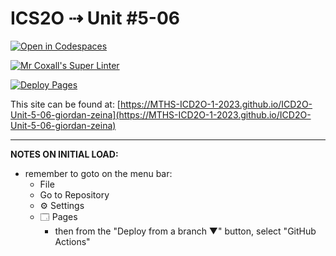 # ICS2O ⇢ Unit #5-06

[![Open in Codespaces](https://classroom.github.com/assets/launch-codespace-7f7980b617ed060a017424585567c406b6ee15c891e84e1186181d67ecf80aa0.svg)](https://classroom.github.com/open-in-codespaces?assignment_repo_id=15063081)

[![Mr Coxall's Super Linter](https://github.com/MTHS-ICD2O-1-2023/ICD2O-Unit-5-06-giordan-zeina/workflows/Mr%20Coxall's%20Super%20Linter/badge.svg)](https://github.com/MTHS-ICD2O-1-2023/ICD2O-Unit-5-06-giordan-zeina/actions)

[![Deploy Pages](https://github.com/MTHS-ICD2O-1-2023/ICD2O-Unit-5-06-giordan-zeina/workflows/Deploy%20Pages/badge.svg)](https://github.com/MTHS-ICD2O-1-2023/ICD2O-Unit-5-06-giordan-zeina/actions)

This site can be found at: [https://MTHS-ICD2O-1-2023.github.io/ICD2O-Unit-5-06-giordan-zeina](https://MTHS-ICD2O-1-2023.github.io/ICD2O-Unit-5-06-giordan-zeina)

---

**NOTES ON INITIAL LOAD:**
- remember to goto on the menu bar:
  - File
  - Go to Repository
  - ⚙ Settings
  - 🗔 Pages
    - then from the "Deploy from a branch ▼" button, select "GitHub Actions"
